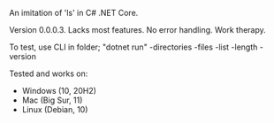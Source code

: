 An imitation of 'ls' in C# .NET Core.

Version 0.0.0.3. Lacks most features. No error handling. Work therapy.

To test, use CLI in folder; "dotnet run" -directories -files -list -length -version

Tested and works on:
- Windows (10, 20H2)
- Mac (Big Sur, 11)
- Linux (Debian, 10)

